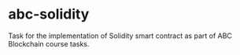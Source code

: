 # abc-solidity
Task for the implementation of Solidity smart contract as part of ABC Blockchain course tasks.
